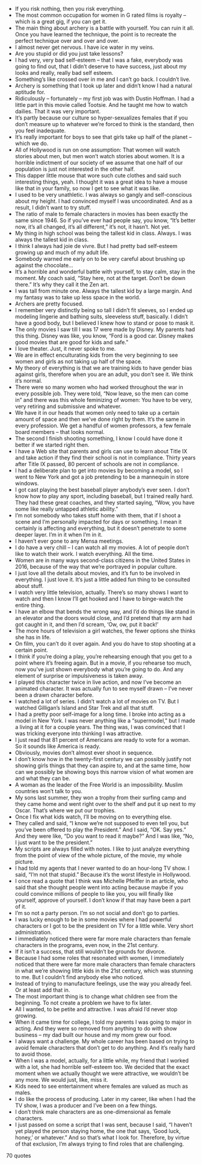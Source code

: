  - If you risk nothing, then you risk everything.
 - The most common occupation for women in G rated films is royalty – which is a great gig, if you can get it.
 - The main thing about archery is a battle with yourself. You can ruin it all. Once you have learned the technique, the point is to recreate the perfect technique over and over and over.
 - I almost never get nervous. I have ice water in my veins.
 - Are you stupid or did you just take lessons?
 - I had very, very bad self-esteem – that I was a fake, everybody was going to find out, that I didn’t deserve to have success, just about my looks and really, really bad self esteem.
 - Something’s like crossed over in me and I can’t go back. I couldn’t live.
 - Archery is something that I took up later and didn’t know I had a natural aptitude for.
 - Ridiculously – fortunately – my first job was with Dustin Hoffman. I had a little part in this movie called Tootsie. And he taught me how to watch dailies. That it was very important.
 - It’s partly because our culture so hyper-sexualizes females that if you don’t measure up to whatever we’re forced to think is the standard, then you feel inadequate.
 - It’s really important for boys to see that girls take up half of the planet – which we do.
 - All of Hollywood is run on one assumption: That women will watch stories about men, but men won’t watch stories about women. It is a horrible indictment of our society of we assume that one half of our population is just not interested in the other half.
 - This dapper little mouse that wore such cute clothes and said such interesting things, yeah. I thought it was a great idea to have a mouse like that in your family, so now I get to see what it was like.
 - I used to be very unathletic. I was always so gangly and self-conscious about my height. I had convinced myself I was uncoordinated. And as a result, I didn’t want to try stuff.
 - The ratio of male to female characters in movies has been exactly the same since 1946. So if you’ve ever had people say, you know, “It’s better now, it’s all changed, it’s all different,” it’s not, it hasn’t. Not yet.
 - My thing in high school was being the tallest kid in class. Always. I was always the tallest kid in class.
 - I think I always had joie de vivre. But I had pretty bad self-esteem growing up and much of my adult life.
 - Somebody warned me early on to be very careful about brushing up against the chocolate...
 - It’s a horrible and wonderful battle with yourself, to stay calm, stay in the moment. My coach said, “Stay here, not at the target. Don’t be down there.” It’s why they call it the Zen art.
 - I was tall from minute one. Always the tallest kid by a large margin. And my fantasy was to take up less space in the world.
 - Archers are pretty focused.
 - I remember very distinctly being so tall I didn’t fit sleeves, so I ended up modeling lingerie and bathing suits, sleeveless stuff, basically. I didn’t have a good body, but I believed I knew how to stand or pose to mask it.
 - The only movies I saw till I was 17 were made by Disney. My parents had this thing. Disney was like, you know, “Ford is a good car. Disney makes good movies that are good for kids and safe.”
 - I love theater. Just, it never spoke to me.
 - We are in effect enculturating kids from the very beginning to see women and girls as not taking up half of the space.
 - My theory of everything is that we are training kids to have gender bias against girls, therefore when you are an adult, you don’t see it. We think it’s normal.
 - There were so many women who had worked throughout the war in every possible job. They were told, “Now leave, so the men can come in” and there was this whole feminizing of women: You have to be very, very retiring and submissive and whatever.
 - We have it in our heads that women only need to take up a certain amount of space and then we’ve done right by them. It’s the same in every profession. We get a handful of women professors, a few female board members – that looks normal.
 - The second I finish shooting something, I know I could have done it better if we started right then.
 - I have a Web site that parents and girls can use to learn about Title IX and take action if they find their school is not in compliance. Thirty years after Title IX passed, 80 percent of schools are not in compliance.
 - I had a deliberate plan to get into movies by becoming a model, so I went to New York and got a job pretending to be a mannequin in store windows.
 - I got cast playing the best baseball player anybody’s ever seen. I don’t know how to play any sport, including baseball, but I trained really hard. They had these great coaches, and they started saying, “Wow, you have some like really untapped athletic ability.”
 - I’m not somebody who takes stuff home with them, that if I shoot a scene and I’m personally impacted for days or something. I mean it certainly is affecting and everything, but it doesn’t penetrate to some deeper layer. I’m in it when I’m in it.
 - I haven’t ever gone to any Mensa meetings.
 - I do have a very chill – I can watch all my movies. A lot of people don’t like to watch their work. I watch everything. All the time.
 - Women are in many ways second-class citizens in the United States in 2016, because of the way that we’re portrayed in popular culture.
 - I just love all the details about movies, and it’s fun to be involved in everything. I just love it. It’s just a little added fun thing to be consulted about stuff.
 - I watch very little television, actually. There’s so many shows I want to watch and then I know I’ll get hooked and I have to binge-watch the entire thing.
 - I have an elbow that bends the wrong way, and I’d do things like stand in an elevator and the doors would close, and I’d pretend that my arm had got caught in it, and then I’d scream, ‘Ow, ow, put it back!’
 - The more hours of television a girl watches, the fewer options she thinks she has in life.
 - On film, you can’t do it over again. And you do have to stop shooting at a certain point.
 - I think if you’re doing a play, you’re rehearsing enough that you get to a point where it’s freeing again. But in a movie, if you rehearse too much, now you’ve just shown everybody what you’re going to do. And any element of surprise or impulsiveness is taken away.
 - I played this character twice in live action, and now I’ve become an animated character. It was actually fun to see myself drawn – I’ve never been a drawn character before.
 - I watched a lot of series. I didn’t watch a lot of movies on TV. But I watched Gilligan’s Island and Star Trek and all that stuff.
 - I had a pretty poor self-image for a long time. I broke into acting as a model in New York. I was never anything like a “supermodel,” but I made a living at it for a couple years. The thing was, I was convinced that I was tricking everyone into thinking I was attractive.
 - I just read that 81 percent of Americans are ready to vote for a woman. So it sounds like America is ready.
 - Obviously, movies don’t almost ever shoot in sequence.
 - I don’t know how in the twenty-first century we can possibly justify not showing girls things that they can aspire to, and at the same time, how can we possibly be showing boys this narrow vision of what women are and what they can be.
 - A woman as the leader of the Free World is an impossibility. Muslim countries won’t talk to you.
 - My sons last summer, they won a trophy from their surfing camp and they came home and went right over to the shelf and put it up next to my Oscar. That’s where we put our trophies.
 - Once I fix what kids watch, I’ll be moving on to everything else.
 - They called and said, “I know we’re not supposed to even tell you, but you’ve been offered to play the President.” And I said, “OK. Say yes.” And they were like, “Do you want to read it maybe?” And I was like, “No, I just want to be the president.”
 - My scripts are always filled with notes. I like to just analyze everything from the point of view of the whole picture, of the movie, my whole picture.
 - I had told my agents that I never wanted to do an hour-long TV show. I said, “I’m not that stupid.” Because it’s the worst lifestyle in Hollywood.
 - I once read a quote that I think was Michelle Pfeiffer in an article, who said that she thought people went into acting because maybe if you could convince millions of people to like you, you will finally like yourself, approve of yourself. I don’t know if that may have been a part of it.
 - I’m so not a party person. I’m so not social and don’t go to parties.
 - I was lucky enough to be in some movies where I had powerful characters or I got to be the president on TV for a little while. Very short administration.
 - I immediately noticed there were far more male characters than female characters in the programs, even now, in the 21st century.
 - If it isn’t a success, that still wouldn’t be grounds for divorce.
 - Because I had some roles that resonated with women, I immediately noticed that there were far more male characters than female characters in what we’re showing little kids in the 21st century, which was stunning to me. But I couldn’t find anybody else who noticed.
 - Instead of trying to manufacture feelings, use the way you already feel. Or at least add that in.
 - The most important thing is to change what children see from the beginning. To not create a problem we have to fix later.
 - All I wanted, to be petite and attractive. I was afraid I’d never stop growing.
 - When it came time for college, I told my parents I was going to major in acting. And they were so removed from anything to do with show business – my dad built our house and my mom grew our food.
 - I always want a challenge. My whole career has been based on trying to avoid female characters that don’t get to do anything. And it’s really hard to avoid those.
 - When I was a model, actually, for a little while, my friend that I worked with a lot, she had horrible self-esteem too. We decided that the exact moment when we actually thought we were attractive, we wouldn’t be any more. We would just, like, miss it.
 - Kids need to see entertainment where females are valued as much as males.
 - I do like the process of producing. Later in my career, like when I had the TV show, I was a producer and I’ve been on a few things.
 - I don’t think male characters are as one-dimensional as female characters.
 - I just passed on some a script that I was sent, because I said, “I haven’t yet played the person staying home, the one that says, ‘Good luck, honey,’ or whatever.” And so that’s what I look for. Therefore, by virtue of that exclusion, I’m always trying to find roles that are challenging.

70 quotes